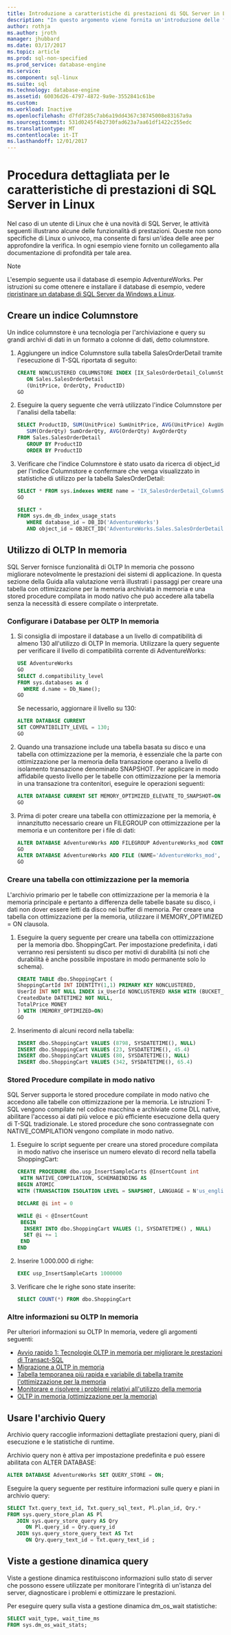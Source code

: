 ```yaml
---
title: Introduzione a caratteristiche di prestazioni di SQL Server in Linux | Documenti Microsoft
description: "In questo argomento viene fornita un'introduzione delle funzionalità di prestazioni di SQL Server per gli utenti di Linux che hanno familiarità con SQL Server. Molti di questi esempi funzionano in tutte le piattaforme, ma il contesto di questo articolo è Linux."
author: rothja
ms.author: jroth
manager: jhubbard
ms.date: 03/17/2017
ms.topic: article
ms.prod: sql-non-specified
ms.prod_service: database-engine
ms.service: 
ms.component: sql-linux
ms.suite: sql
ms.technology: database-engine
ms.assetid: 60036d26-4797-4872-9a9e-3552841c61be
ms.custom: 
ms.workload: Inactive
ms.openlocfilehash: d7fdf285c7ab6a19dd4367c38745008e83167a9a
ms.sourcegitcommit: 531d0245f4b2730fad623a7aa61df1422c255edc
ms.translationtype: MT
ms.contentlocale: it-IT
ms.lasthandoff: 12/01/2017
---
```

# <a name="walkthrough-for-the-performance-features-of-sql-server-on-linux"></a>Procedura dettagliata per le caratteristiche di prestazioni di SQL Server in Linux

Nel caso di un utente di Linux che è una novità di SQL Server, le attività seguenti illustrano alcune delle funzionalità di prestazioni. Queste non sono specifiche di Linux o univoco, ma consente di farsi un'idea delle aree per approfondire la verifica. In ogni esempio viene fornito un collegamento alla documentazione di profondità per tale area.

> [!NOTE]
> L'esempio seguente usa il database di esempio AdventureWorks. Per istruzioni su come ottenere e installare il database di esempio, vedere [ripristinare un database di SQL Server da Windows a Linux](sql-server-linux-migrate-restore-database.md).

## <a name="create-a-columnstore-index"></a>Creare un indice Columnstore
Un indice columnstore è una tecnologia per l'archiviazione e query su grandi archivi di dati in un formato a colonne di dati, detto columnstore.  

1. Aggiungere un indice Columnstore sulla tabella SalesOrderDetail tramite l'esecuzione di T-SQL riportata di seguito:

   ```sql
   CREATE NONCLUSTERED COLUMNSTORE INDEX [IX_SalesOrderDetail_ColumnStore]
      ON Sales.SalesOrderDetail
      (UnitPrice, OrderQty, ProductID)
   GO
   ```

2. Eseguire la query seguente che verrà utilizzato l'indice Columnstore per l'analisi della tabella:

   ```sql
   SELECT ProductID, SUM(UnitPrice) SumUnitPrice, AVG(UnitPrice) AvgUnitPrice,
      SUM(OrderQty) SumOrderQty, AVG(OrderQty) AvgOrderQty
   FROM Sales.SalesOrderDetail
      GROUP BY ProductID
      ORDER BY ProductID
   ```

3. Verificare che l'indice Columnstore è stato usato da ricerca di object_id per l'indice Columnstore e confermare che venga visualizzato in statistiche di utilizzo per la tabella SalesOrderDetail:

   ```sql
   SELECT * FROM sys.indexes WHERE name = 'IX_SalesOrderDetail_ColumnStore'
   GO

   SELECT * 
   FROM sys.dm_db_index_usage_stats
      WHERE database_id = DB_ID('AdventureWorks')
      AND object_id = OBJECT_ID('AdventureWorks.Sales.SalesOrderDetail');
   ```
   
## <a name="use-in-memory-oltp"></a>Utilizzo di OLTP In memoria
SQL Server fornisce funzionalità di OLTP In memoria che possono migliorare notevolmente le prestazioni dei sistemi di applicazione.  In questa sezione della Guida alla valutazione verrà illustrati i passaggi per creare una tabella con ottimizzazione per la memoria archiviata in memoria e una stored procedure compilata in modo nativo che può accedere alla tabella senza la necessità di essere compilate o interpretate.

### <a name="configure-database-for-in-memory-oltp"></a>Configurare i Database per OLTP In memoria
1. Si consiglia di impostare il database a un livello di compatibilità di almeno 130 all'utilizzo di OLTP In memoria.  Utilizzare la query seguente per verificare il livello di compatibilità corrente di AdventureWorks:  

   ```sql
   USE AdventureWorks
   GO
   SELECT d.compatibility_level
   FROM sys.databases as d
     WHERE d.name = Db_Name();
   GO
   ```
   
   Se necessario, aggiornare il livello su 130:

   ```sql
   ALTER DATABASE CURRENT
   SET COMPATIBILITY_LEVEL = 130;
   GO
   ```

2. Quando una transazione include una tabella basata su disco e una tabella con ottimizzazione per la memoria, è essenziale che la parte con ottimizzazione per la memoria della transazione operano a livello di isolamento transazione denominato SNAPSHOT.  Per applicare in modo affidabile questo livello per le tabelle con ottimizzazione per la memoria in una transazione tra contenitori, eseguire le operazioni seguenti:

   ```sql
   ALTER DATABASE CURRENT SET MEMORY_OPTIMIZED_ELEVATE_TO_SNAPSHOT=ON
   GO
   ```

3. Prima di poter creare una tabella con ottimizzazione per la memoria, è innanzitutto necessario creare un FILEGROUP con ottimizzazione per la memoria e un contenitore per i file di dati:

   ```sql
   ALTER DATABASE AdventureWorks ADD FILEGROUP AdventureWorks_mod CONTAINS memory_optimized_data
   GO  
   ALTER DATABASE AdventureWorks ADD FILE (NAME='AdventureWorks_mod', FILENAME='/var/opt/mssql/data/AdventureWorks_mod') TO FILEGROUP AdventureWorks_mod
   GO
   ```

### <a name="create-a-memory-optimized-table"></a>Creare una tabella con ottimizzazione per la memoria
L'archivio primario per le tabelle con ottimizzazione per la memoria è la memoria principale e pertanto a differenza delle tabelle basate su disco, i dati non dover essere letti da disco nei buffer di memoria.  Per creare una tabella con ottimizzazione per la memoria, utilizzare il MEMORY_OPTIMIZED = ON clausola.

1. Eseguire la query seguente per creare una tabella con ottimizzazione per la memoria dbo. ShoppingCart.  Per impostazione predefinita, i dati verranno resi persistenti su disco per motivi di durabilità (si noti che durabilità è anche possibile impostare in modo permanente solo lo schema). 

   ```sql
   CREATE TABLE dbo.ShoppingCart ( 
   ShoppingCartId INT IDENTITY(1,1) PRIMARY KEY NONCLUSTERED,
   UserId INT NOT NULL INDEX ix_UserId NONCLUSTERED HASH WITH (BUCKET_COUNT=1000000), 
   CreatedDate DATETIME2 NOT NULL, 
   TotalPrice MONEY
   ) WITH (MEMORY_OPTIMIZED=ON) 
   GO
   ```

2. Inserimento di alcuni record nella tabella:

   ```sql
   INSERT dbo.ShoppingCart VALUES (8798, SYSDATETIME(), NULL) 
   INSERT dbo.ShoppingCart VALUES (23, SYSDATETIME(), 45.4) 
   INSERT dbo.ShoppingCart VALUES (80, SYSDATETIME(), NULL) 
   INSERT dbo.ShoppingCart VALUES (342, SYSDATETIME(), 65.4) 
   ```

### <a name="natively-compiled-stored-procedure"></a>Stored Procedure compilate in modo nativo
SQL Server supporta le stored procedure compilate in modo nativo che accedono alle tabelle con ottimizzazione per la memoria. Le istruzioni T-SQL vengono compilate nel codice macchina e archiviate come DLL native, abilitare l'accesso ai dati più veloce e più efficiente esecuzione della query di T-SQL tradizionale.   Le stored procedure che sono contrassegnate con NATIVE_COMPILATION vengono compilate in modo nativo. 

1. Eseguire lo script seguente per creare una stored procedure compilata in modo nativo che inserisce un numero elevato di record nella tabella ShoppingCart:


   ```sql
   CREATE PROCEDURE dbo.usp_InsertSampleCarts @InsertCount int 
    WITH NATIVE_COMPILATION, SCHEMABINDING AS 
   BEGIN ATOMIC 
   WITH (TRANSACTION ISOLATION LEVEL = SNAPSHOT, LANGUAGE = N'us_english')

   DECLARE @i int = 0

   WHILE @i < @InsertCount 
    BEGIN 
     INSERT INTO dbo.ShoppingCart VALUES (1, SYSDATETIME() , NULL) 
     SET @i += 1 
    END
   END 
   ```
2. Inserire 1.000.000 di righe:

   ```sql
   EXEC usp_InsertSampleCarts 1000000 
   ```

3. Verificare che le righe sono state inserite:

   ```sql
   SELECT COUNT(*) FROM dbo.ShoppingCart 
   ```

### <a name="learn-more-about-in-memory-oltp"></a>Altre informazioni su OLTP In memoria
Per ulteriori informazioni su OLTP In memoria, vedere gli argomenti seguenti:

- [Avvio rapido 1: Tecnologie OLTP in memoria per migliorare le prestazioni di Transact-SQL](../relational-databases/in-memory-oltp/survey-of-initial-areas-in-in-memory-oltp.md)
- [Migrazione a OLTP in memoria](../relational-databases/in-memory-oltp/migrating-to-in-memory-oltp.md)
- [Tabella temporanea più rapida e variabile di tabella tramite l'ottimizzazione per la memoria](../relational-databases/in-memory-oltp/faster-temp-table-and-table-variable-by-using-memory-optimization.md)
- [Monitorare e risolvere i problemi relativi all'utilizzo della memoria](../relational-databases/in-memory-oltp/monitor-and-troubleshoot-memory-usage.md)
- [OLTP in memoria (ottimizzazione per la memoria)](../relational-databases/in-memory-oltp/in-memory-oltp-in-memory-optimization.md)

## <a name="use-query-store"></a>Usare l'archivio Query
Archivio query raccoglie informazioni dettagliate prestazioni query, piani di esecuzione e le statistiche di runtime.

Archivio query non è attiva per impostazione predefinita e può essere abilitata con ALTER DATABASE:

   ```sql
   ALTER DATABASE AdventureWorks SET QUERY_STORE = ON;
   ```

Eseguire la query seguente per restituire informazioni sulle query e piani in archivio query: 

   ```sql
   SELECT Txt.query_text_id, Txt.query_sql_text, Pl.plan_id, Qry.*
   FROM sys.query_store_plan AS Pl
      JOIN sys.query_store_query AS Qry
         ON Pl.query_id = Qry.query_id
      JOIN sys.query_store_query_text AS Txt
         ON Qry.query_text_id = Txt.query_text_id ;
   ```

## <a name="query-dynamic-management-views"></a>Viste a gestione dinamica query
Viste a gestione dinamica restituiscono informazioni sullo stato di server che possono essere utilizzate per monitorare l'integrità di un'istanza del server, diagnosticare i problemi e ottimizzare le prestazioni.

Per eseguire query sulla vista a gestione dinamica dm_os_wait statistiche:

   ```sql
   SELECT wait_type, wait_time_ms
   FROM sys.dm_os_wait_stats;
   ```
